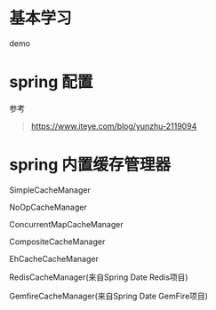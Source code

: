 # 基本学习

demo

# spring 配置

参考
> https://www.iteye.com/blog/yunzhu-2119094

#  spring 内置缓存管理器
SimpleCacheManager

NoOpCacheManager

ConcurrentMapCacheManager

CompositeCacheManager

EhCacheCacheManager

RedisCacheManager(来自Spring Date Redis项目)

GemfireCacheManager(来自Spring Date GemFire项目)